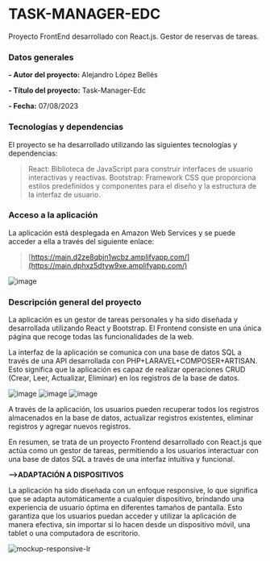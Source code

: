 
# TASK-MANAGER-EDC
Proyecto FrontEnd desarrollado con React.js. Gestor de reservas de tareas. 

### Datos generales

**- Autor del proyecto:** Alejandro López Bellés

**- Título del proyecto:** Task-Manager-Edc

**- Fecha:** 07/08/2023

 ### Tecnologías  y dependencias
El proyecto se ha desarrollado utilizando las siguientes tecnologías y dependencias:

> React: Biblioteca de JavaScript para construir interfaces de usuario interactivas y reactivas.
> Bootstrap: Framework CSS que proporciona estilos predefinidos y componentes para el diseño y la estructura de la interfaz de usuario.

 ### Acceso a la aplicación
 
La aplicación está desplegada en Amazon Web Services y se puede acceder a ella a través del siguiente enlace:

> [https://main.d2ze8qbjn1wcbz.amplifyapp.com/](https://main.dphxz5dtyw9xe.amplifyapp.com/)
 
![image](https://github.com/alopezbelles/frontend-edc-react/assets/113507322/ec4160ec-e863-4d8e-936e-1ffea899a663)

 ### Descripción general del proyecto 

La aplicación es un gestor de tareas personales y ha sido diseñada y desarrollada utilizando React y Bootstrap. El Frontend consiste en una única página que recoge todas las funcionalidades de la web.

La interfaz de la aplicación se comunica con una base de datos SQL a través de una API desarrollada con PHP+LARAVEL+COMPOSER+ARTISAN. Esto significa que la aplicación es capaz de realizar operaciones CRUD (Crear, Leer, Actualizar, Eliminar) en los registros de la base de datos.

![image](https://github.com/alopezbelles/frontend-edc-react/assets/113507322/582a82c4-572b-4ab6-96b0-63468bcc9149)
![image](https://github.com/alopezbelles/frontend-edc-react/assets/113507322/5bf61673-4f19-4639-b005-48c88d022534)
![image](https://github.com/alopezbelles/frontend-edc-react/assets/113507322/00ff544d-068f-4bab-baa0-39d1a815a612)

A través de la aplicación, los usuarios pueden recuperar todos los registros almacenados en la base de datos, actualizar registros existentes, eliminar registros y agregar nuevos registros.

En resumen, se trata de un proyecto Frontend desarrollado con React.js que actúa como un gestor de tareas, permitiendo a los usuarios interactuar con una base de datos SQL a través de una interfaz intuitiva y funcional. 


**-->ADAPTACIÓN A DISPOSITIVOS**

La aplicación ha sido diseñada con un enfoque responsive, lo que significa que se adapta automáticamente a cualquier dispositivo, brindando una experiencia de usuario óptima en diferentes tamaños de pantalla. Esto garantiza que los usuarios puedan acceder y utilizar la aplicación de manera efectiva, sin importar si lo hacen desde un dispositivo móvil, una tablet o una computadora de escritorio.

![mockup-responsive-lr](https://github.com/alopezbelles/frontend-edc-react/assets/113507322/3c95ac4c-d4ec-4e0c-98b3-85e5e8251feb)


